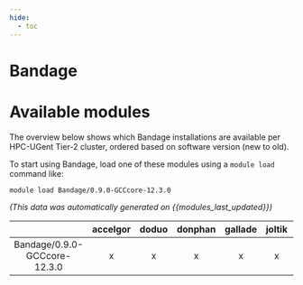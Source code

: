 ```yaml
---
hide:
  - toc
---
```


Bandage
=======

# Available modules


The overview below shows which Bandage installations are available per HPC-UGent Tier-2 cluster, ordered based on software version (new to old).

To start using Bandage, load one of these modules using a `module load` command like:

```shell
module load Bandage/0.9.0-GCCcore-12.3.0
```

*(This data was automatically generated on {{modules_last_updated}})*  

| |accelgor|doduo|donphan|gallade|joltik|shinx|
| :---: | :---: | :---: | :---: | :---: | :---: | :---: |
|Bandage/0.9.0-GCCcore-12.3.0|x|x|x|x|x|x|
